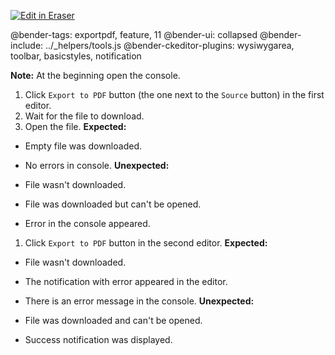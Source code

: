 <p><a target="_blank" href="https://app.eraser.io/workspace/xJ8r8CldCr2PzCZC6AdS" id="edit-in-eraser-github-link"><img alt="Edit in Eraser" src="https://firebasestorage.googleapis.com/v0/b/second-petal-295822.appspot.com/o/images%2Fgithub%2FOpen%20in%20Eraser.svg?alt=media&amp;token=968381c8-a7e7-472a-8ed6-4a6626da5501"></a></p>

@bender-tags: exportpdf, feature, 11
@bender-ui: collapsed
@bender-include: ../_helpers/tools.js
@bender-ckeditor-plugins: wysiwygarea, toolbar, basicstyles, notification

**Note:** At the beginning open the console.

1. Click `Export to PDF`  button (the one next to the `Source`  button) in the first editor.
2. Wait for the file to download.
3. Open the file.
 **Expected:**

- Empty file was downloaded.
- No errors in console.
 **Unexpected:**

- File wasn't downloaded.
- File was downloaded but can't be opened.
- Error in the console appeared.
1. Click `Export to PDF`  button in the second editor.
 **Expected:**

- File wasn't downloaded.
- The notification with error appeared in the editor.
- There is an error message in the console.
 **Unexpected:**

- File was downloaded and can't be opened.
- Success notification was displayed.




<!--- Eraser file: https://app.eraser.io/workspace/xJ8r8CldCr2PzCZC6AdS --->